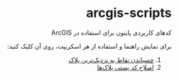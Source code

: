 <div dir="rtl">

  # arcgis-scripts
کدهای کاربردی پایتون برای استفاده در ArcGIS

برای نمایش راهنما و استفاده از هر اسکریپت، روی آن کلیک کنید:

1. [چسباندن نقاط به نزدیک‌ترین پلاک](https://github.com/hosseinghanbarigit/arcgis-scripts/blob/017941c9e3fc14bd45bb10e9806fea268208ad2d/ChangePoinLoc.md)
2. [اصلاح کد پستی پلاک‌ها](https://github.com/hosseinghanbarigit/arcgis-scripts/blob/main/Postal_code.md)

</div>
